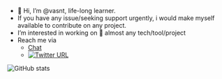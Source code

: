- 👋 Hi, I’m @vasnt, life-long learner.
-  If you have any issue/seeking support urgently, i would make myself available to contribute on any project. 
-  I’m interested in working on  👀 almost any tech/tool/project
- Reach me via
  *  [Chat](https://github.com/vasnt/vasnt/discussions/1) 
  * [![Twitter URL](https://img.shields.io/twitter/url/https/twitter.com/vasant01534171.svg?style=social&label=%20%40vasant01534171)](https://twitter.com/vasant01534171)


<!---
vasnt/vasnt is a ✨ special ✨ repository because its `README.md` (this file) appears on your GitHub profile.
You can click the Preview link to take a look at your changes. 📫
--->


![GitHub stats](https://github-readme-stats.vercel.app/api?username=vasnt&show_icons=true&theme=dark)

